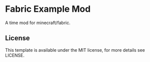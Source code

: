 # Fabric Example Mod

A time mod for minecraft/fabric.

## License

This template is available under the MIT license, for more details see LICENSE.
